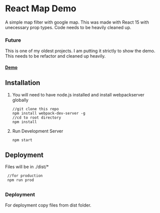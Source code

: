 #  React Map Demo

A simple map filter with google map. This was made with React 15 with unecessary prop types. Code needs to be heavily cleaned up.

### Future

This is one of my oldest projects. I am putting it strictly to show the demo. This needs to be refactor and cleaned up heavily.


#### <a href="http://demo.artsir.com/react_map/dist/">Demo</a>

## Installation
1. You will need to have node.js installed and install webpackserver globally
    
       //git clone this repo
       npm install webpack-dev-server -g
       //cd to root directory
       npm install
              
2. Run Development Server
       
       npm start
 
## Deployment

Files will be in ./dist/*
```
 //for production
 npm run prod
```

## 

### Deployment

For deployment copy files from dist folder.




